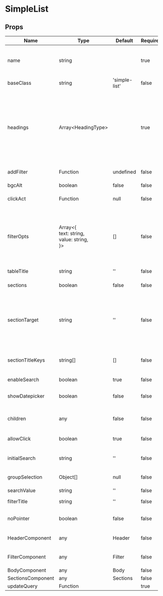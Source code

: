 # SimpleList

## Props
| Name              | Type                                                       | Default       | Required | Description                                                                                                                                                                                                                                                                                                          |
| ----------------- | ---------------------------------------------------------- | ------------- | -------- | -------------------------------------------------------------------------------------------------------------------------------------------------------------------------------------------------------------------------------------------------------------------------------------------------------------------- |
| name              | string                                                     |               | true     | string that is used as a reference to connect to store `ConnectedSimpleList`<br>of respective project it is  being used in                                                                                                                                                                                           |
| baseClass         | string                                                     | 'simple-list' | false    | css class for root of div of component                                                                                                                                                                                                                                                                               |
| headings          | Array&lt;HeadingType&gt;                                   |               | true     | Headers for list, has following prop shape:<br>--<br>`name`: string (name of Header), [required]<br>`sortable`: boolean (if true, `sort button` is rendered, [required]<br>on click of that button, columns in that column are reordered `[asc, desc]` ),<br>`text: string`, (text that appears in header)[required] |
| addFilter         | Function                                                   | undefined     | false    | returns some JSX to render an additional filter                                                                                                                                                                                                                                                                      |
| bgcAlt            | boolean                                                    | false         | false    | if true, appends `baseClass` with `--bgc-alt`                                                                                                                                                                                                                                                                        |
| clickAct          | Function                                                   | null          | false    | Callback function that is trigger clicking on a row                                                                                                                                                                                                                                                                  |
| filterOpts        | Array&lt;{<br>  text: string,<br>  value: string,<br>}&gt; | []            | false    | Array of object that are mapped to create filter options in the `<FilterComponent />`.<br>Value is placed in `predefined` prop of `<FilterComponent />`<br>When clicking on the `Filter Component` they are appear for selection<br>Clicking on a `Filter Option` will append the value to the search bar            |
| tableTitle        | string                                                     | ''            | false    | String of `SimpleList` table                                                                                                                                                                                                                                                                                         |
| sections          | boolean                                                    | false         | false    | If true `<Sections />` component will be rendered and if false `<Body />`<br> component will be rendered                                                                                                                                                                                                             |
| sectionTarget     | string                                                     | ''            | false    | This is to be used alongside the `sections` prop, it is used to isolate the<br>data for the current inner list, therefore it will be the key of sections<br>where sections is in the shape: `{ string: Array }`                                                                                                      |
| sectionTitleKeys  | string&#91;&#93;                                           | []            | false    | Array of string which are the titles which match the isolated data for<br>the current inner list obtained from `sections`<br>props and `sectionTarget` prop                                                                                                                                                          |
| enableSearch      | boolean                                                    | true          | false    | If true `Filter Component` renders                                                                                                                                                                                                                                                                                   |
| showDatepicker    | boolean                                                    | false         | false    | Passed into `addDatePicker`prop `<FilterComponent />`.<br>If true `DatePicker` renders in  `<FilterComponent />`                                                                                                                                                                                                     |
| children          | any                                                        | false         | false    | If maps out logic that this component has wrapped. Mapping out children                                                                                                                                                                                                                                              |
| allowClick        | boolean                                                    | true          | false    | bool added to context so it can be used by an component wrapped in the provider                                                                                                                                                                                                                                      |
| initialSearch     | string                                                     | ''            | false    | Add initial value to input of `<FilterComponent>` passed into prop `initialText`                                                                                                                                                                                                                                     |
| groupSelection    | Object&#91;&#93;                                           | null          | false    | options for SimpleSelect in `<FilterComponent>` passed into prop `groupSelection`                                                                                                                                                                                                                                    |
| searchValue       | string                                                     | ''            | false    | value of input `<FilterComponent>`                                                                                                                                                                                                                                                                                   |
| filterTitle       | string                                                     | ''            | false    | String acting as Title displayed on top of input for `<FilterComponent>`                                                                                                                                                                                                                                             |
| noPointer         | boolean                                                    | false         | false    | If true appends `--no-pointer` to `baseClass` in root div of this component                                                                                                                                                                                                                                          |
| HeaderComponent   | any                                                        | Header        | false    | jsx to act as `HeaderComponent` right above `<BodyComponent>/<SectionComponent>`                                                                                                                                                                                                                                     |
| FilterComponent   | any                                                        | Filter        | false    | can either be a custom filter component or if not the default `<Filter />`                                                                                                                                                                                                                                           |
| BodyComponent     | any                                                        | Body          | false    | renders `<Body>` by default                                                                                                                                                                                                                                                                                          |
| SectionsComponent | any                                                        | Sections      | false    | renders `<Sections>` by default                                                                                                                                                                                                                                                                                      |
| updateQuery       | Function                                                   |               | true     |                                                                                                                                                                                                                                                                                                                      |
